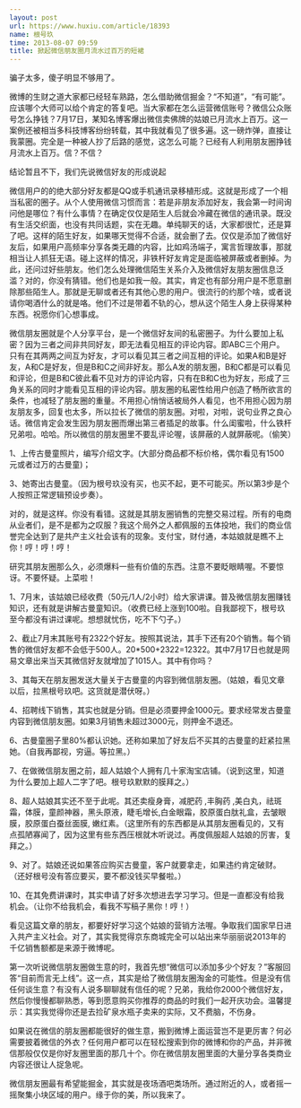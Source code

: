 ```yaml
---
layout: post
url: https://www.huxiu.com/article/18393
name: 根号玖
time: 2013-08-07 09:59
title: 掀起微信朋友圈月流水过百万的短裙
---
```

骗子太多，傻子明显不够用了。

微博的生财之道大家都已经轻车熟路，怎么借助微信掘金？“不知道”，“有可能”。应该哪个大师可以给个肯定的答复吧。当大家都在怎么运营微信账号？微信公众账号怎么挣钱？7月17日，某知名博客爆出微信卖佛牌的姑娘已月流水上百万。这一案例还被相当多科技博客纷纷转载，其中我就看见了很多遍。这一磅炸弹，直接让我蒙圈。完全是一种被人抄了后路的感觉，这怎么可能？已经有人利用朋友圈挣钱月流水上百万。信？不信？

结论暂且不下，我们先说微信好友的形成说起

微信用户的的绝大部分好友都是QQ或手机通讯录移植形成。这就是形成了一个相当私密的圈子。从个人使用微信习惯而言：若是非朋友添加好友，我会第一时间询问他是哪位？有什么事情？在确定仅仅是陌生人后就会冷藏在微信的通讯录。既没有生活交织面，也没有共同话题，实在无趣。单纯聊天的话，大家都很忙，还是算了吧。这样的陌生好友，如果哪天觉得不合适，就会删了去。仅仅是添加了微信好友后，如果用户高频率分享各类无趣的内容，比如鸡汤端子，寓言哲理故事，那就相当让人抓狂无语。碰上这样的情况，非铁杆好友肯定是面临被屏蔽或者删掉。为此，还问过好些朋友。他们怎么处理微信陌生关系介入及微信好友朋友圈信息泛滥？对的，你没有猜错。他们也是如我一般。其实，肯定也有部分用户是不愿意删除那些陌生人。那就是无聊或者还有其他心思的用户。很流行的约那个啥，或者说请你喝酒什么的就是咯。他们不过是带着不轨的心，想从这个陌生人身上获得某种东西。祝愿你们心想事成。

微信朋友圈就是个人分享平台，是一个微信好友间的私密圈子。为什么要加上私密？因为三者之间非共同好友，即无法看见相互的评论内容。即ABC三个用户。只有在其两两之间互为好友，才可以看见其三者之间互相的评论。如果A和B是好友，A和C是好友，但是B和C之间非好友。那么A发的朋友圈，B和C都是可以看见和评论，但是B和C彼此看不见对方的评论内容，只有在B和C也为好友，形成了三角关系的同时才能看见互相的评论内容。朋友圈的私密性给用户创造了畅所欲言的条件，也减轻了朋友圈的重量。不用担心悄悄话被局外人看见，也不用担心因为朋友朋友多，回复也太多，所以拉长了微信的朋友圈。对啦，对啦，说句业界之良心话。微信肯定会发生因为朋友圈而爆出第三者插足的故事。什么闺蜜啦，什么铁杆兄弟啦。哈哈。所以微信的朋友圈里不要乱评论喔，该屏蔽的人就屏蔽呢。（偷笑）

1、上传古曼童照片，编写介绍文字。(大部分商品都不标价格，偶尔看见有1500元或者过万的古曼童)；

3、她寄出古曼童。（因为根号玖没有买，也买不起，更不可能买。所以第3步是个人按照正常逻辑预设步奏）。

对的，就是这样。你没有看错。这就是其朋友圈销售的完整交易过程。所有的电商从业者们，是不是都为之叹服？我这个局外之人都佩服的五体投地，我们的商业信誉完全达到了是共产主义社会该有的现象。支付宝，财付通，本姑娘就是瞧不上你！哼！哼！哼！

研究其朋友圈那么久，必须爆料一些有价值的东西。注意不要眨眼睛喔。不要惊讶。不要怀疑。上菜啦！

1、7月末，该姑娘已经收费（50元/1人/2小时）给大家讲课。普及微信朋友圈赚钱知识，还有就是讲解古曼童知识。（收费已经上涨到100啦。自我鄙视下，根号玖至今都没有讲过课呢。想想就忧伤，吃不下勺子。）

2、截止7月末其账号有2322个好友。按照其说法，其手下还有20个销售。每个销售的微信好友都不会低于500人。20*500+2322=12322。其中7月17日也就是网易文章出来当天其微信好友就增加了1015人。其中有你吗？

3、其每天在朋友圈发送大量关于古曼童的内容到微信朋友圈。（姑娘，看见文章以后，拉黑根号玖吧。这货就是潜伏呀。）

4、招聘线下销售，其实也就是分销。但是必须要押金1000元。要求经常发古曼童内容到微信朋友圈。如果3月销售未超过3000元，则押金不退还。

6、古曼童圈子里80%都认识她。还称如果加了好友后不买其的古曼童的赶紧拉黑她。（自我再鄙视，穷逼。等拉黑。）

7、在做微信朋友圈之前，超人姑娘个人拥有几十家淘宝店铺。（说到这里，知道为什么要加上超人二字了吧。根号玖默默的膜拜之。）

8、超人姑娘其实还不至于此呢。其还卖瘦身膏，减肥药 ,丰胸药 ,美白丸，祛斑霜，体膜，童颜神器，黑头原液，睫毛增长,白金眼霜，胶原蛋白肽礼盒，去皱眼膜，胶原蛋白蚕丝面膜, 嫩红素。（这里所有的东西都是从其朋友圈看见的，又有点孤陋寡闻了，因为这里有些东西压根就木听说过。再度佩服超人姑娘的厉害，复拜之。）

9、对了。姑娘还说如果答应购买古曼童，客户就要拿走，如果违约肯定破财。（还好根号没有答应要买，要不都没钱买早餐啦。）

10、在其免费讲课时，其实申请了好多次想进去学习学习。但是一直都没有给我机会。（让你不给我机会，看我不写稿子黑你！哼！）

看见这篇文章的朋友，都要好好学习这个姑娘的营销方法喔。争取我们国家早日进入共产主义社会。对了，其实我觉得京东商城完全可以站出来华丽丽说2013年的千亿销售额都是来源于微博呢。

第一次听说微信朋友圈做生意的时，我首先想“微信可以添加多少个好友？”客服回答“目前而言无上线”。这一点，其实是给了微信朋友圈淘金的可能性。但是没有信任何谈生意？有没有人说多聊聊就有信任的呢？兄弟，我给你2000个微信好友，然后你慢慢都聊熟悉，等到愿意购买你推荐的商品的时我们一起开庆功会。温馨提示：其实我觉得你还是去捡矿泉水瓶子卖来的实际，又不费脑，不伤身。

如果说在微信的朋友圈都能很好的做生意，搬到微博上面运营岂不是更厉害？何必需要披着微信的外衣？任何用户都可以在轻松搜索到你的微博和你的产品，并非微信那般仅仅是你好友圈里面的那几十个。你在微信朋友圈里面的大量分享各类商业内容还很让人捉急呢。

微信朋友圈最有希望能掘金，其实就是夜场酒吧类场所。通过附近的人，或者摇一摇聚集小块区域的用户。缘于你的美，所以我来了。

